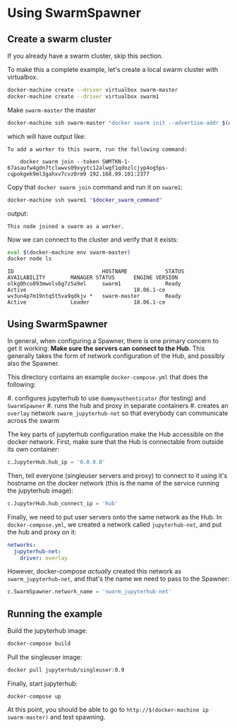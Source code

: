 # Using SwarmSpawner

## Create a swarm cluster

If you already have a swarm cluster, skip this section.

To make this a complete example,
let's create a local swarm cluster with virtualbox.

```bash
docker-machine create --driver virtualbox swarm-master
docker-machine create --driver virtualbox swarm1
```

Make `swarm-master` the master

```bash
docker-machine ssh swarm-master "docker swarm init --advertise-addr $(docker-machine ip swarm-master)"
```

which will have output like:

```
To add a worker to this swarm, run the following command:

    docker swarm join --token SWMTKN-1-67asaufw4gdn7tclwwvs09xyytc12alwgf1qdozlcjyp4og5ps-cqpokgek9ml3gahxv7cvz0rm9 192.168.99.101:2377
```

Copy that `docker swarm join` command and run it on `swarm1`:

```bash
docker-machine ssh swarm1 "$docker_swarm_command"
```

output:

```
This node joined a swarm as a worker.
```

Now we can connect to the cluster and verify that it exists:

```bash
eval $(docker-machine env swarm-master)
docker node ls
```

```
ID                            HOSTNAME            STATUS              AVAILABILITY        MANAGER STATUS      ENGINE VERSION
olkg0hco093mwols6g7z5a9el     swarm1              Ready               Active                                  18.06.1-ce
wv3un4p7m19ntq5t5va9qdkjv *   swarm-master        Ready               Active              Leader              18.06.1-ce
```

## Using SwarmSpawner

In general, when configuring a Spawner, there is one primary concern to get it working: **Make sure the servers can connect to the Hub**.
This generally takes the form of network configuration of the Hub,
and possibly also the Spawner.

This directory contains an example `docker-compose.yml` that does the following:

#. configures jupyterhub to use `dummyauthenticator` (for testing) and `SwarmSpawner`
#. runs the hub and proxy in separate containers
#. creates an `overlay` network `swarm_jupyterhub-net` so that everybody can communicate across the swarm

The key parts of jupyterhub configuration make the Hub accessible on the docker network. First, make sure that the Hub is connectable from outside its own container:

```python
c.JupyterHub.hub_ip = '0.0.0.0'
```

Then, tell everyone (singleuser servers and proxy)
to connect to it using it's hostname on the docker network
(this is the name of the service running the jupyterhub image):

```python
c.JupyterHub.hub_connect_ip = 'hub'
```

Finally, we need to put user servers onto the same network as the Hub.
In `docker-compose.yml`, we created a network called `jupyterhub-net`,
and put the hub and proxy on it:

```yaml
networks:
  jupyterhub-net:
    driver: overlay
```

However, docker-compose *actually* created this network as `swarm_jupyterhub-net`,
and that's the name we need to pass to the Spawner:

```python
c.SwarmSpawner.network_name = 'swarm_jupyterhub-net'
```

## Running the example

Build the jupyterhub image:

```bash
docker-compose build
```

Pull the singleuser image:

```bash
docker pull jupyterhub/singleuser:0.9
```

Finally, start jupyterhub:

```
docker-compose up
```


At this point, you should be able to go to `http://$(docker-machine ip swarm-master)` and test spawning.
